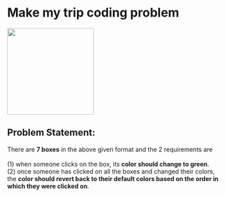 # Make my trip coding problem

<!-- ![image](https://user-images.githubusercontent.com/53472824/228335109-64efc796-4dcb-41f6-abe0-077622e16f96.png) -->

<img src="https://user-images.githubusercontent.com/53472824/228335109-64efc796-4dcb-41f6-abe0-077622e16f96.png" width="200" height="200">

## Problem Statement:

There are **7 boxes** in the above given format and the 2 requirements are<br>
<br>
(1) when someone clicks on the box, its **color should change to green**.<br>
(2) once someone has clicked on all the boxes and changed their colors, the **color should revert back to their default colors based on the order in which they were clicked on**.
